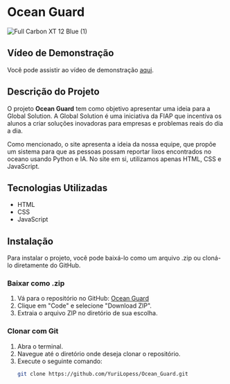 # Ocean Guard
![Full Carbon XT 12 Blue (1)](https://github.com/user-attachments/assets/2b1985b4-8786-457d-a0df-ede8838b130e)

## Vídeo de Demonstração

Você pode assistir ao vídeo de demonstração [aqui](https://drive.google.com/file/d/11llTzb2hTr6g3sQPByE_bc4AfwWgZfVx/view?usp=sharing).

## Descrição do Projeto

O projeto **Ocean Guard** tem como objetivo apresentar uma ideia para a Global Solution. A Global Solution é uma iniciativa da FIAP que incentiva os alunos a criar soluções inovadoras para empresas e problemas reais do dia a dia.

Como mencionado, o site apresenta a ideia da nossa equipe, que propõe um sistema para que as pessoas possam reportar lixos encontrados no oceano usando Python e IA. No site em si, utilizamos apenas HTML, CSS e JavaScript.

## Tecnologias Utilizadas

- HTML
- CSS
- JavaScript

## Instalação

Para instalar o projeto, você pode baixá-lo como um arquivo .zip ou cloná-lo diretamente do GitHub.

### Baixar como .zip

1. Vá para o repositório no GitHub: [Ocean Guard](https://github.com/YuriLopess/Ocean_Guard)
2. Clique em "Code" e selecione "Download ZIP".
3. Extraia o arquivo ZIP no diretório de sua escolha.

### Clonar com Git

1. Abra o terminal.
2. Navegue até o diretório onde deseja clonar o repositório.
3. Execute o seguinte comando:
   ```sh
   git clone https://github.com/YuriLopess/Ocean_Guard.git
